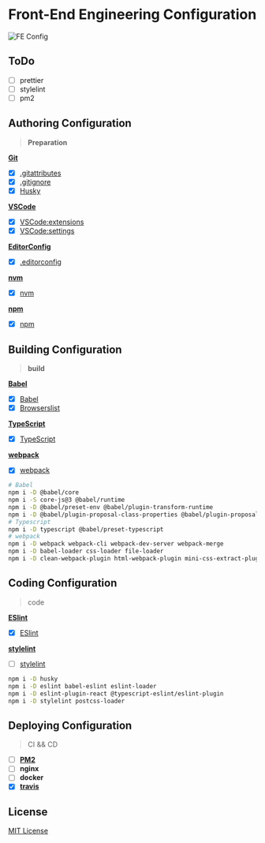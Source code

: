 # Front-End Engineering Configuration
![FE Config](https://repository-images.githubusercontent.com/206890549/9aa3e580-d1bc-11e9-9711-e5a4ef0f2c88)

## ToDo
* [ ] prettier
* [ ] stylelint
* [ ] pm2

## Authoring Configuration
> __Preparation__

__[Git](Git)__
+	[x] [.gitattributes](.gitattributes)
+	[x] [.gitignore](.gitignore)
+	[x] [Husky](.huskyrc.js)

__[VSCode](VSCode)__
+	[x] [VSCode:extensions](.vscode/extensions.json)
+	[x] [VSCode:settings](.vscode/settings.json)

__[EditorConfig](EditorConfigEditorConfig)__
+	[x] [.editorconfig](.editorconfig)

__[nvm](nvm)__
+	[x] [nvm](.nvmrc)

__[npm](npm)__
+	[x] [npm](.npmrc)

## Building Configuration
> __build__

__[Babel](Babel)__
+	[x] [Babel](.babel.config.js)
+	[x] [Browserslist](.browserslistrc)

__[TypeScript](TypeScript)__
+	[x] [TypeScript](tsconfig.json)

__[webpack](webpack)__
+	[x] [webpack](webpack.config.js)

```sh
# Babel
npm i -D @babel/core
npm i -S core-js@3 @babel/runtime
npm i -D @babel/preset-env @babel/plugin-transform-runtime
npm i -D @babel/plugin-proposal-class-properties @babel/plugin-proposal-private-methods @babel/plugin-proposal-decorators @babel/plugin-proposal-optional-chaining @babel/plugin-proposal-nullish-coalescing-operator
# Typescript
npm i -D typescript @babel/preset-typescript
# webpack
npm i -D webpack webpack-cli webpack-dev-server webpack-merge
npm i -D babel-loader css-loader file-loader
npm i -D clean-webpack-plugin html-webpack-plugin mini-css-extract-plugin
```

## Coding Configuration
> code

__[ESlint](ESlint)__
+	[x] [ESlint](.eslintrc.js)

__[stylelint](stylelint)__
+	[ ] [stylelint](.stylelintrc.js)

```sh
npm i -D husky
npm i -D eslint babel-eslint eslint-loader
npm i -D eslint-plugin-react @typescript-eslint/eslint-plugin
npm i -D stylelint postcss-loader
```

## Deploying Configuration
> CI && CD

+	[ ] __[PM2](server/ecosystem.config.js)__
+	[ ] __nginx__
+	[ ] __docker__
+	[x] __[travis](./travis.yml)__

## License
[MIT License](/LICENSE)

[Git]: https://github.com/git/git
[VSCode]: https://github.com/microsoft/vscode
[EditorConfig]: https://github.com/editorconfig/editorconfig-vscode
[nvm]: https://github.com/nvm-sh/nvm
[npm]: https://github.com/npm/cli

[Babel]: https://github.com/babel/babel
[TypeScript]: https://github.com/microsoft/TypeScript
[webpack]: https://github.com/webpack/webpack
